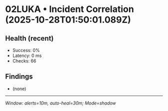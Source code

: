# 02LUKA • Incident Correlation (2025-10-28T01:50:01.089Z)

## Health (recent)
- Success: 0%
- Latency: 0 ms
- Checks: 66

## Findings
- (none)

---
_Window: alerts=10m, auto-heal=30m; Mode=shadow_